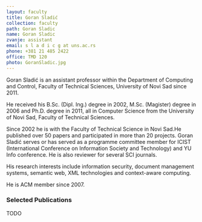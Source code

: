 ```yaml
---
layout: faculty
title: Goran Sladić
collection: faculty
path: Goran Sladic
name: Goran Sladic
zvanje: assistant
email: s l a d i c g at uns.ac.rs
phone: +381 21 485 2422
office: TMD 120
photo: GoranSladic.jpg
---
```


Goran Sladić is an assistant professor within the Department of Computing and Control, Faculty of Technical Sciences, University of Novi Sad since 2011.

He received his B.Sc. (Dipl. Ing.) degree in 2002, M.Sc. (Magister) degree in 2006 and Ph.D. degree in 2011, all in Computer Science from the University of Novi Sad, Faculty of Technical Sciences.

Since 2002 he is with the Faculty of Technical Science in Novi Sad.He published over 50 papers and participated in more than 20 projects. Goran Sladić serves or has served as a programme committee member for ICIST (International Conference on Information Society and Technology) and YU Info conference. He is also reviewer for several SCI journals.

His research interests include information security, document management systems, semantic web, XML technologies and context-aware computing.

He is ACM member since 2007.

### Selected Publications

TODO
